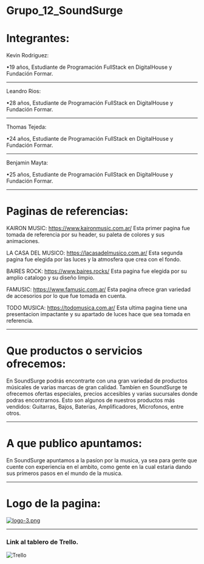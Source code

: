 # Grupo_12_SoundSurge

# Integrantes:

Kevin Rodriguez:

•19 años, Estudiante de Programación FullStack en DigitalHouse y Fundación Formar.
________________________________________________________________________________

Leandro Rios:

•28 años, Estudiante de Programación FullStack en DigitalHouse y Fundación Formar.
________________________________________________________________________________

Thomas Tejeda:

•24 años, Estudiante de Programación FullStack en DigitalHouse y Fundación Formar.
________________________________________________________________________________

Benjamin Mayta:

•25 años, Estudiante de Programación FullStack en DigitalHouse y Fundación Formar.
________________________________________________________________________________

# Paginas de referencias:

KAIRON MUSIC:
https://www.kaironmusic.com.ar/
Esta primer pagina fue tomada de referencia por su header, su paleta de colores y sus animaciones.

LA CASA DEL MUSICO:
https://lacasadelmusico.com.ar/
Esta segunda pagina fue elegida por las luces y la atmosfera que crea con el fondo.

BAIRES ROCK:
https://www.baires.rocks/
Esta pagina fue elegida por su amplio catalogo y su diseño limpio.

FAMUSIC:
https://www.famusic.com.ar/
Esta pagina ofrece gran variedad de accesorios por lo que fue tomada en cuenta.

TODO MUSICA:
https://todomusica.com.ar/
Esta ultima pagina tiene una presentacion impactante y su apartado de luces hace que sea tomada en referencia.

________________________________________________________________________________

# Que productos o servicios ofrecemos:

En SoundSurge podrás encontrarte con una gran variedad de productos músicales de varias marcas de gran calidad.
Tambíen en SoundSurge te ofrecemos ofertas especiales, precios accesibles y varias sucursales donde podras encontrarnos.
Esto son algunos de nuestros productos más vendidos:
Guitarras, Bajos, Baterias, Amplificadores, Microfonos, entre otros.

________________________________________________________________________________

# A que publico apuntamos:

En SoundSurge apuntamos a la pasíon por la musica, ya sea para gente que cuente con experiencia en el ambito, como gente en la cual estaria dando sus primeros pasos en el mundo de la musica.

________________________________________________________________________________

# Logo de la pagina:
[![logo-3.png](https://i.postimg.cc/CMDmDNvv/logo-3.png)](https://postimg.cc/c6xRGQGY)

________________________________________________________________________________

### Link al tablero de Trello.
![Trello](https://trello.com/b/eMPnRInH/proyectogrupo12)

